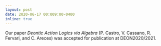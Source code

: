 ```yaml
---
layout: post
date: 2020-06-17 00:009:00-0400
inline: true
---
```


Our paper _Deontic Action Logics via Algebra_ (P. Castro, V. Cassano, R. Fervari, and C. Areces) was accepted for publication at DEON2020/2021.
